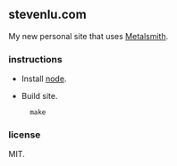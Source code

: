 ## stevenlu.com

My new personal site that uses [Metalsmith](https://github.com/segmentio/metalsmith).

### instructions

* Install [node](http://nodejs.com).

* Build site.

        make

### license

MIT.
